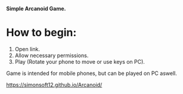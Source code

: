 <b>Simple Arcanoid Game.</b>

# How to begin:

1. Open link.
2. Allow necessary permissions.
3. Play (Rotate your phone to move or use keys on PC).

Game is intended for mobile phones, but can be played on PC aswell.

https://simonsoft12.github.io/Arcanoid/






